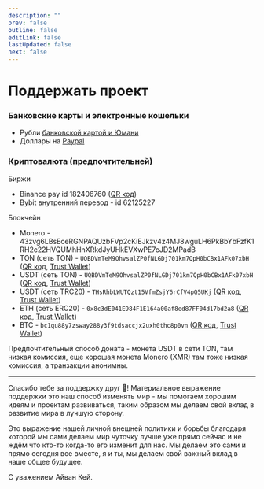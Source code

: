 ```yaml
---
description: ""
prev: false
outline: false
editLink: false
lastUpdated: false
next: false
---
```


# Поддержать проект

### Банковские карты и электронные кошельки

- Рубли [банковской картой и Юмани](https://yoomoney.ru/to/4100118416930245)
- Доллары на [Paypal](https://paypal.me/plibereco)

### Криптовалюта (предпочтительней)

Биржи

- Binance pay id 182406760 ([QR код](/img/crypto/donate_qr_binance.jpg))
- Bybit внутренний перевод - id 62125227

Блокчейн

- Monero - 43zvg6LBsEceRGNPAQUzbFVp2cKiEJkzv4z4MJ8wguLH6PkBbYbFzfK1RH2c22HVQUMhHnXRkdJyUHkEVXwPE7cJD2MPadB
- TON (сеть TON) - `UQBDVmTeM9OhvsalZP0fNLGDj701km7QpH0bCBx1AFk07xbH` ([QR код](/img/crypto/donate_qr_ton_ton.jpg), [Trust Wallet](https://link.trustwallet.com/send?coin=607&address=UQBDVmTeM9OhvsalZP0fNLGDj701km7QpH0bCBx1AFk07xbH))
- USDT (сеть TON) - `UQBDVmTeM9OhvsalZP0fNLGDj701km7QpH0bCBx1AFk07xbH` ([QR код](/img/crypto/donate_qr_usdt_ton.jpg), [Trust Wallet](https://link.trustwallet.com/send?coin=607&address=UQBDVmTeM9OhvsalZP0fNLGDj701km7QpH0bCBx1AFk07xbH&token_id=EQCxE6mUtQJKFnGfaROTKOt1lZbDiiX1kCixRv7Nw2Id_sDs))
- USDT (сеть TRC20) - `THsRhbLWUTQzt15VfmZsjY6rCfV4pQ5UKj` ([QR код](/img/crypto/donate_qr_usdt_trc20.jpg), [Trust Wallet](https://link.trustwallet.com/send?coin=195&address=THsRhbLWUTQzt15VfmZsjY6rCfV4pQ5UKj&token_id=TR7NHqjeKQxGTCi8q8ZY4pL8otSzgjLj6t))
- ETH (сеть ERC20) - `0x8c3dE041E984F1E164a00af8ed87FF04d17bd2a8` ([QR код](/img/crypto/donate_qr_eth_erc20.jpg), [Trust Wallet](https://link.trustwallet.com/send?coin=60&address=0x8c3dE041E984F1E164a00af8ed87FF04d17bd2a8))
- BTC - `bc1qu88y7zsway288y3f9tdsaccjx2uxh0thc8p0vn` ([QR код](/img/crypto/donate_qr_btc.jpg), [Trust Wallet](https://link.trustwallet.com/send?coin=0&address=bc1qu88y7zsway288y3f9tdsaccjx2uxh0thc8p0vn))

Предпочтительный способ доната - монета USDT в сети TON, там низкая комиссия, еще хорошая монета Monero (XMR) там тоже низкая комиссия, а транзакции анонимны.

---

Спасибо тебе за поддержку друг 🤝! Материальное выражение поддержки это наш способ
изменять мир - мы помогаем хорошим идеям и проектам развиваться, таким образом
мы делаем свой вклад в развитие мира в лучшую сторону.

Это выражение нашей личной внешней политики и борьбы благодаря которой мы сами
делаем мир чуточку лучше уже прямо сейчас и не ждём что кто-то когда-то
его изменит для нас. Мы делаем это сами и прямо сегодня все вместе, я и ты,
мы делаем свой важный вклад в наше общее будущее.

С уважением Айван Кей.
